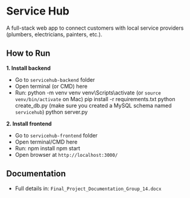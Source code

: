 # Service Hub

A full-stack web app to connect customers with local service providers (plumbers, electricians, painters, etc.).

## How to Run

**1. Install backend**
- Go to `servicehub-backend` folder
- Open terminal (or CMD) here
- Run:
    python -m venv venv
    venv\Scripts\activate  (or `source venv/bin/activate` on Mac)
    pip install -r requirements.txt
    python create_db.py  (make sure you created a MySQL schema named `servicehub`)
    python server.py

**2. Install frontend**
- Go to `servicehub-frontend` folder
- Open terminal/CMD here
- Run:
    npm install
    npm start
- Open browser at `http://localhost:3000/`

## Documentation

- Full details in: `Final_Project_Documentation_Group_14.docx`
